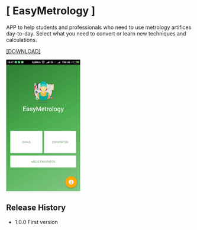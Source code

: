 # [ EasyMetrology ]

APP to help students and professionals who need to use metrology artifices day-to-day. Select what you need to convert or learn new techniques and calculations.

<a href="https://drive.google.com/file/d/0B2r_spvOc5ZBbEdodUc4cGlzUHc/view?usp=sharing" target="_blank">[DOWNLOAD]</a>

![demo](screenshots/demo.gif)


## Release History

* 1.0.0 First version
